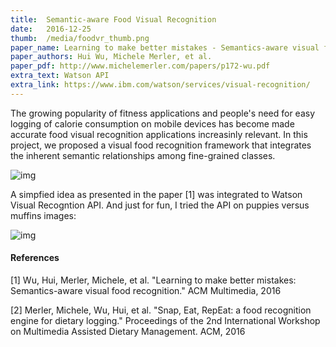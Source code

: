 ```yaml
---
title:  Semantic-aware Food Visual Recognition
date:   2016-12-25
thumb:  /media/foodvr_thumb.png
paper_name: Learning to make better mistakes - Semantics-aware visual food recognition, ACM Multimedia, 2016
paper_authors: Hui Wu, Michele Merler, et al. 
paper_pdf: http://www.michelemerler.com/papers/p172-wu.pdf
extra_text: Watson API 
extra_link: https://www.ibm.com/watson/services/visual-recognition/
---
```


The growing popularity of fitness applications and people's need for
easy logging of calorie consumption on mobile devices has
become made accurate food visual recognition applications increasinly relevant.
In this project, we proposed a visual food recognition framework that integrates
the inherent semantic relationships among fine-grained classes. 

<!--more-->

<img alt="img" src="{{site.baseurl}}/media/foodvr.png">

A simpfied idea as presented in the paper [1] was integrated to Watson Visual
Recogntion API. And just for fun, I tried the API on puppies versus muffins 
images: 

<img alt="img" src="https://pbs.twimg.com/media/DBKDPEHUAAIIp8R.jpg">


#### References

[1] Wu, Hui, Merler, Michele, et al. "Learning to make better mistakes: Semantics-aware visual food recognition." ACM Multimedia, 2016

[2] Merler, Michele, Wu, Hui, et al. "Snap, Eat, RepEat: a food recognition engine for dietary logging." Proceedings of the 2nd International Workshop on Multimedia Assisted Dietary Management. ACM, 2016
